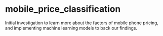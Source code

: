 # mobile_price_classification
Initial investigation to learn more about the factors of mobile phone pricing, and implementing machine learning models to back our findings.
